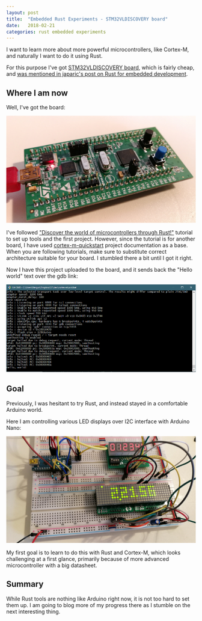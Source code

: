 ```yaml
---
layout: post
title:  "Embedded Rust Experiments - STM32VLDISCOVERY board"
date:   2018-02-21
categories: rust embedded experiments
---
```


I want to learn more about more powerful microcontrollers, like Cortex-M,
and naturally I want to do it using Rust.

For this purpose I've got [STM32VLDISCOVERY board](http://www.st.com/content/st_com/en/products/evaluation-tools/product-evaluation-tools/mcu-eval-tools/stm32-mcu-eval-tools/stm32-mcu-discovery-kits/stm32vldiscovery.html), which is fairly cheap,
and [was mentioned in japaric's post on Rust for embedded development](https://users.rust-lang.org/t/rust-for-embedded-development-where-we-are-and-whats-missing/10861). 

## Where I am now

Well, I've got the board:

![Discovery VL](/images/mcu-01/discovery-vl.jpg)

I've followed ["Discover the world of microcontrollers through Rust!"](https://japaric.github.io/discovery/README.html) tutorial
to set up tools and the first project. However, since the tutorial is for another board,
I have used [cortex-m-quickstart](https://github.com/japaric/cortex-m-quickstart) project
documentation as a base. When you are following tutorials, make sure to substitute correct
architecture suitable for your board. I stumbled there a bit until I got it right.

Now I have this project uploaded to the board, and it sends back the "Hello world" text
over the gdb link:

![Hello world in a console](/images/mcu-01/discovery-vl-helloworld.jpg)

## Goal

Previously, I was hesitant to try Rust, and instead stayed in a comfortable Arduino world.

Here I am controlling various LED displays over I2C interface with Arduino Nano:

![Arduino Nano and LED displays](/images/mcu-01/arduino-displays.jpg)

My first goal is to learn to do this with Rust and Cortex-M, which looks challenging
at a first glance, primarily because of more advanced microcontroller with a big
datasheet.

## Summary

While Rust tools are nothing like Arduino right now, it is not too hard to set them up.
I am going to blog more of my progress there as I stumble on the next interesting thing.